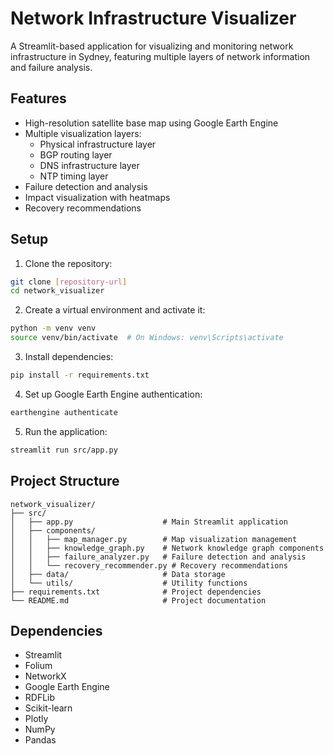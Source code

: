 # Network Infrastructure Visualizer

A Streamlit-based application for visualizing and monitoring network infrastructure in Sydney, featuring multiple layers of network information and failure analysis.

## Features

- High-resolution satellite base map using Google Earth Engine
- Multiple visualization layers:
  - Physical infrastructure layer
  - BGP routing layer
  - DNS infrastructure layer
  - NTP timing layer
- Failure detection and analysis
- Impact visualization with heatmaps
- Recovery recommendations

## Setup

1. Clone the repository:
```bash
git clone [repository-url]
cd network_visualizer
```

2. Create a virtual environment and activate it:
```bash
python -m venv venv
source venv/bin/activate  # On Windows: venv\Scripts\activate
```

3. Install dependencies:
```bash
pip install -r requirements.txt
```

4. Set up Google Earth Engine authentication:
```bash
earthengine authenticate
```

5. Run the application:
```bash
streamlit run src/app.py
```

## Project Structure

```
network_visualizer/
├── src/
│   ├── app.py                    # Main Streamlit application
│   ├── components/
│   │   ├── map_manager.py        # Map visualization management
│   │   ├── knowledge_graph.py    # Network knowledge graph components
│   │   ├── failure_analyzer.py   # Failure detection and analysis
│   │   └── recovery_recommender.py # Recovery recommendations
│   ├── data/                     # Data storage
│   └── utils/                    # Utility functions
├── requirements.txt              # Project dependencies
└── README.md                     # Project documentation
```

## Dependencies

- Streamlit
- Folium
- NetworkX
- Google Earth Engine
- RDFLib
- Scikit-learn
- Plotly
- NumPy
- Pandas